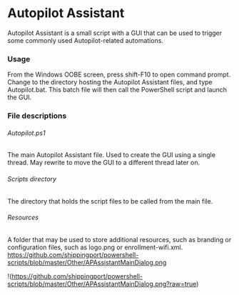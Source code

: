 # Autopilot Assistant

Autopilot Assistant is a small script with a GUI that can be used to trigger some commonly used Autopilot-related automations.

### Usage
From the Windows OOBE screen, press shift-F10 to open command prompt. Change to the directory hosting the Autopilot Assistant files, and type Autopilot.bat. This batch file will then call the PowerShell script and launch the GUI.

### File descriptions
###### Autopilot.ps1
The main Autopilot Assistant file. Used to create the GUI using a single thread. May rewrite to move the GUI to a different thread later on.
###### Scripts directory
The directory that holds the script files to be called from the main file.
###### Resources
A folder that may be used to store additional resources, such as branding or configuration files, such as logo.png or enrollment-wifi.xml.
https://github.com/shippingport/powershell-scripts/blob/master/Other/APAssistantMainDialog.png

!(https://github.com/shippingport/powershell-scripts/blob/master/Other/APAssistantMainDialog.png?raw=true)
